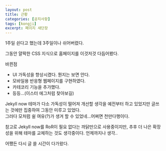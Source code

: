 ```yaml
---
layout: post
title: 근황
categories: [공지사항]
tags: [kongji]
excerpt: 페이지 새단장
---
```


1주일 쉰다고 했는데 3주일이나 쉬어버렸다.

그동안 얄팍한 CSS 지식으로 홈페이지를 이것저것 다듬어봤다.

바뀐점

* UI 가독성을 향상시켰다. 뭔지는 보면 안다.
* 모바일용 반응형 웹페이지를 구현하였다.
* 카테코리 기능을 추가했다.
* 등등...(이스터 에그처럼 찾아보길)

Jekyll now 테마가 다소 가독성이 떨어져 개선할 생각을 예전부터 하고 있었지만 글쓰는 것에만 집중하여 그동안 미루고 있었다.  
그러다 모처럼 쉴 여유(?)가 생겨 할 수 있었네...어쩌면 천만다행이다.

참고로 Jekyll now를 RoR이 필요 없다는 까닭만으로 사용중이지만, 추후 더 나은 확장성을 위해 테마를 교체하는 것도 생각중이다. 언제까지나 생각..

어쨌든 다시 글 쓸 시간이 다가왔다.